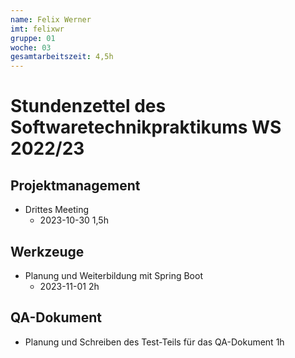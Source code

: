 ```yaml
---
name: Felix Werner
imt: felixwr
gruppe: 01
woche: 03
gesamtarbeitszeit: 4,5h
---
```



# Stundenzettel des Softwaretechnikpraktikums WS 2022/23

## Projektmanagement
- Drittes Meeting
    - 2023-10-30 1,5h
## Werkzeuge
- Planung und Weiterbildung mit Spring Boot
    - 2023-11-01 2h
## QA-Dokument
- Planung und Schreiben des Test-Teils für das QA-Dokument 1h
